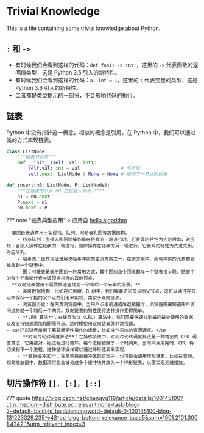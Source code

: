 # Trivial Knowledge

This is a file containing some trivial knowledge about Python.

## `:` 和 `->`

- 有时候我们会看到这样的代码：`def foo() -> int:`，这里的 `->` 代表函数的返回值类型，这是 Python 3.5 引入的新特性。
- 有时候我们会看到这样的代码：`a: int = 1`，这里的 `:` 代表变量的类型，这是 Python 3.6 引入的新特性。
- 二者都是类型提示的一部分，不会影响代码的执行。

## 链表

Python 中没有指针这一概念，相似的概念是引用。在 Python 中，我们可以通过类的方式实现链表。

```python
class ListNode:
    """链表节点类"""
    def __init__(self, val: int):
        self.val: int = val               # 节点值
        self.next: ListNode | None = None # 指向下一节点的引用
```

```python title="插入"
def insert(n0: ListNode, P: ListNode):
    """在链表的节点 n0 之后插入节点 P"""
    n1 = n0.next
    P.next = n1
    n0.next = P
```

??? note "链表典型应用"
    > 应用自 [hello algorithm](https://www.hello-algo.com/chapter_array_and_linkedlist/linked_list/#424)

    - 单向链表通常用于实现栈、队列、哈希表和图等数据结构。
        - 栈与队列：当插入和删除操作都在链表的一端进行时，它表现的特性为先进后出，对应栈；当插入操作在链表的一端进行，删除操作在链表的另一端进行，它表现的特性为先进先出，对应队列。
        - 哈希表：链式地址是解决哈希冲突的主流方案之一，在该方案中，所有冲突的元素都会被放到一个链表中。
        - 图：邻接表是表示图的一种常用方式，其中图的每个顶点都与一个链表相关联，链表中的每个元素都代表与该顶点相连的其他顶点。
    - **双向链表常用于需要快速查找前一个和后一个元素的场景。**
        - 高级数据结构：比如在红黑树、B 树中，我们需要访问节点的父节点，这可以通过在节点中保存一个指向父节点的引用来实现，类似于双向链表。
        - 浏览器历史：在网页浏览器中，当用户点击前进或后退按钮时，浏览器需要知道用户访问过的前一个和后一个网页。双向链表的特性使得这种操作变得简单。
        - **LRU 算法**：在缓存淘汰（LRU）算法中，我们需要快速找到最近最少使用的数据，以及支持快速添加和删除节点。这时候使用双向链表就非常合适。
    - <u>环形链表常用于需要周期性操作的场景，比如操作系统的资源调度。</u>
        - **时间片轮转调度算法**：在操作系统中，时间片轮转调度算法是一种常见的 CPU 调度算法，它需要对一组进程进行循环。每个进程被赋予一个时间片，当时间片用完时，CPU 将切换到下一个进程。这种循环操作可以通过环形链表来实现。
        - **数据缓冲区**：在某些数据缓冲区的实现中，也可能会使用环形链表。比如在音频、视频播放器中，数据流可能会被分成多个缓冲块并放入一个环形链表，以便实现无缝播放。

## 切片操作符 `[], [:], [::]`

??? quote
    https://blog.csdn.net/chengyq116/article/details/100145100?utm_medium=distribute.pc_relevant.none-task-blog-2~default~baidujs_baidulandingword~default-0-100145100-blog-131223329.235^v43^pc_blog_bottom_relevance_base5&spm=1001.2101.3001.4242.1&utm_relevant_index=3